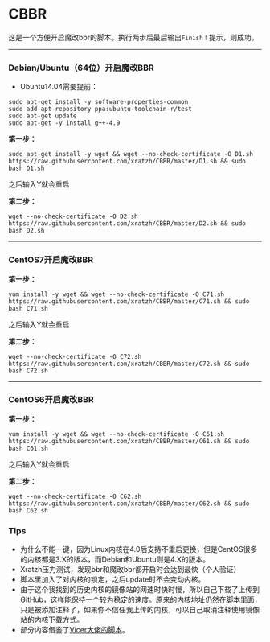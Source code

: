 # CBBR
这是一个方便开启魔改bbr的脚本。执行两步后最后输出`Finish！`提示，则成功。

---
### Debian/Ubuntu（64位）开启魔改BBR
- Ubuntu14.04需要提前：
```
sudo apt-get install -y software-properties-common
sudo add-apt-repository ppa:ubuntu-toolchain-r/test
sudo apt-get update
sudo apt-get -y install g++-4.9
```
**第一步：**
```
sudo apt-get install -y wget && wget --no-check-certificate -O D1.sh https://raw.githubusercontent.com/xratzh/CBBR/master/D1.sh && sudo bash D1.sh
```
之后输入Y就会重启

**第二步：**
```
wget --no-check-certificate -O D2.sh https://raw.githubusercontent.com/xratzh/CBBR/master/D2.sh && sudo bash D2.sh
```

---
### CentOS7开启魔改BBR
**第一步：**
```
yum install -y wget && wget --no-check-certificate -O C71.sh https://raw.githubusercontent.com/xratzh/CBBR/master/C71.sh && sudo bash C71.sh
```
之后输入Y就会重启

**第二步：**
```
wget --no-check-certificate -O C72.sh https://raw.githubusercontent.com/xratzh/CBBR/master/C72.sh && sudo bash C72.sh
```

---
### CentOS6开启魔改BBR
**第一步：**
```
yum install -y wget && wget --no-check-certificate -O C61.sh https://raw.githubusercontent.com/xratzh/CBBR/master/C61.sh && sudo bash C61.sh
```
之后输入Y就会重启

**第二步：**
```
wget --no-check-certificate -O C62.sh https://raw.githubusercontent.com/xratzh/CBBR/master/C62.sh && sudo bash C62.sh
```

### Tips
- 为什么不能一键，因为Linux内核在4.0后支持不重启更换，但是CentOS很多的内核都是3.X的版本，而Debian和Ubuntu则是4.X的版本。
- Xratzh压力测试，发现bbr和魔改bbr都开启时会达到最快（个人验证）
- 脚本里加入了对内核的锁定，之后update时不会变动内核。
- 由于这个我找到的历史内核的镜像站的网速时快时慢，所以自己下载了上传到GitHub，这样能保持一个较为稳定的速度。原来的内核地址仍然在脚本里面，只是被添加注释了，如果你不信任我上传的内核，可以自己取消注释使用镜像站的内核下载方式。   
- 部分内容借鉴了[Vicer大佬的脚本](https://moeclub.org/2017/06/24/278/)。


